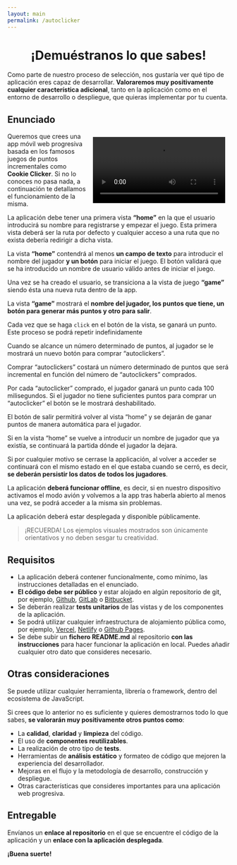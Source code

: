 ```yaml
---
layout: main
permalink: /autoclicker
---
```


<style type="text/css" media="screen">
h1 {
  text-align: center;
}
</style>

# ¡Demuéstranos lo que sabes!

Como parte de nuestro proceso de selección, nos gustaría ver qué tipo de aplicación eres capaz de desarrollar. **Valoraremos muy positivamente cualquier característica adicional**, tanto en la aplicación como en el entorno de desarrollo o despliegue, que quieras implementar por tu cuenta.

## Enunciado

<video style="float: right; margin: 10px" controls autoplay>
  <source src="./assets/movies/autoclicker.mov" type="video/mp4">
  Your browser does not support the video tag.
</video>

Queremos que crees una app móvil web progresiva basada en los famosos juegos de puntos incrementales como __Cookie Clicker__. Si no lo conoces no pasa nada, a continuación te detallamos el funcionamiento de la misma.

La aplicación debe tener una primera vista **“home”** en la que el usuario introducirá su nombre para registrarse y empezar el juego. Esta primera vista deberá ser la ruta por defecto y cualquier acceso a una ruta que no exista debería redirigir a dicha vista.

La vista **“home”** contendrá al menos **un campo de texto** para introducir el nombre del jugador **y un botón** para iniciar el juego. El botón validará que se ha introducido un nombre de usuario válido antes de iniciar el juego.

Una vez se ha creado el usuario, se transiciona a la vista de juego **“game”** siendo ésta una nueva ruta dentro de la app.

La vista **“game”** mostrará el **nombre del jugador, los puntos que tiene, un botón para generar más puntos y otro para salir**.

Cada vez que se haga `click` en el botón de la vista, se ganará un punto. Este proceso se podrá repetir indefinidamente

Cuando se alcance un número determinado de puntos, al jugador se le mostrará un nuevo botón para comprar “autoclickers”.

Comprar “autoclickers” costará un número determinado de puntos que será incremental en función del número de “autoclickers” comprados.

Por cada “autoclicker” comprado, el jugador ganará un punto cada 100 milisegundos. Si el jugador no tiene suficientes puntos para comprar un “autoclicker” el botón se le mostrará deshabilitado.

El botón de salir permitirá volver al vista “home” y se dejarán de ganar puntos de manera automática para el jugador.

Si en la vista “home” se vuelve a introducir un nombre de jugador que ya existía, se continuará la partida dónde el jugador la dejara.

Si por cualquier motivo se cerrase la applicación, al volver a acceder se continuará con el mismo estado en el que estaba cuando se cerró, es decir, **se deberán persistir los datos de todos los jugadores**.

La aplicación **deberá funcionar offline**, es decir, si en nuestro dispositivo activamos el modo avión y volvemos a la app tras haberla abierto al menos una vez, se podrá acceder a la misma sin problemas.

La aplicación deberá estar desplegada y disponible públicamente.

> ¡RECUERDA! Los ejemplos visuales mostrados son únicamente orientativos y no deben sesgar tu creatividad.

## Requisitos

- La aplicación deberá contener funcionalmente, como mínimo, las instrucciones detalladas en el enunciado.
- **El código debe ser público** y estar alojado en algún repositorio de git, por ejemplo, [Github](https://github.com/), [GitLab](https://gitlab.com/) o [Bitbucket](https://bitbucket.org).
- Se deberán realizar **tests unitarios** de las vistas y de los componentes de la aplicación.
- Se podrá utilizar cualquier infraestructura de alojamiento pública como, por ejemplo, [Vercel](https://vercel.com/), [Netlify](https://www.netlify.com/) o [Github Pages](https://pages.github.com/).
- Se debe subir un **fichero README.md** al repositorio **con las instrucciones** para hacer funcionar la aplicación en local. Puedes añadir cualquier otro dato que consideres necesario.

## Otras consideraciones

Se puede utilizar cualquier herramienta, librería o framework, dentro del ecosistema  de JavaScript.

Si crees que lo anterior no es suficiente y quieres demostrarnos todo lo que sabes, **se valorarán muy positivamente otros puntos como**:

- La **calidad**, **claridad** y **limpieza** del código.
- El uso de **componentes reutilizables**.
- La realización de otro tipo de **tests**.
- Herramientas de **análisis estático** y formateo de código que mejoren la experiencia del desarrollador.
- Mejoras en el flujo y la metodología de desarrollo, construcción y despliegue.
- Otras características que consideres importantes para una aplicación web progresiva.

## Entregable

Envíanos un **enlace al repositorio** en el que se encuentre el código de la aplicación y un **enlace con la aplicación desplegada**.

**¡Buena suerte!**
